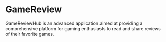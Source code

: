 # GameReview
GameReviewHub is an advanced application aimed at providing a comprehensive platform for gaming enthusiasts to read and share reviews of their favorite games.
